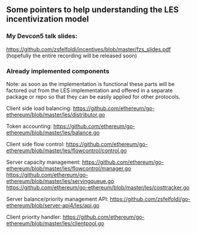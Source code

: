 ## Some pointers to help understanding the LES incentivization model

### My Devcon5 talk slides:

https://github.com/zsfelfoldi/incentives/blob/master/fzs_slides.pdf
(hopefully the entire recording will be released soon)

### Already implemented components

Note: as soon as the implementation is functional these parts will be factored out from the LES implementation and offered in a separate package or repo so that they can be easily applied for other protocols.

Client side load balancing:
https://github.com/ethereum/go-ethereum/blob/master/les/distributor.go

Token accounting:
https://github.com/ethereum/go-ethereum/blob/master/les/balance.go

Client side flow control:
https://github.com/ethereum/go-ethereum/blob/master/les/flowcontrol/control.go

Server capacity management:
https://github.com/ethereum/go-ethereum/blob/master/les/flowcontrol/manager.go
https://github.com/ethereum/go-ethereum/blob/master/les/servingqueue.go
https://github.com/ethereum/go-ethereum/blob/master/les/costtracker.go

Server balance/priority management API:
https://github.com/zsfelfoldi/go-ethereum/blob/server-api4/les/api.go

Client priority handler:
https://github.com/ethereum/go-ethereum/blob/master/les/clientpool.go

